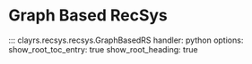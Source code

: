 # Graph Based RecSys

::: clayrs.recsys.recsys.GraphBasedRS
    handler: python
    options:
        show_root_toc_entry: true
        show_root_heading: true